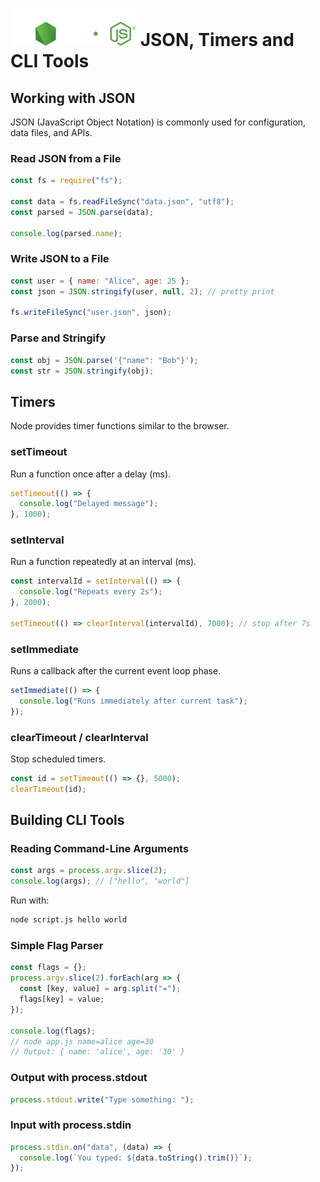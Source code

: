 # ![ ](../assets/nodejs-logo.svg) JSON, Timers and CLI Tools

## Working with JSON

JSON (JavaScript Object Notation) is commonly used for configuration, data files, and APIs.

### Read JSON from a File

```js
const fs = require("fs");

const data = fs.readFileSync("data.json", "utf8");
const parsed = JSON.parse(data);

console.log(parsed.name);
```

### Write JSON to a File

```js
const user = { name: "Alice", age: 25 };
const json = JSON.stringify(user, null, 2); // pretty print

fs.writeFileSync("user.json", json);
```

### Parse and Stringify

```js
const obj = JSON.parse('{"name": "Bob"}');
const str = JSON.stringify(obj);
```

## Timers

Node provides timer functions similar to the browser.

### setTimeout

Run a function once after a delay (ms).

```js
setTimeout(() => {
  console.log("Delayed message");
}, 1000);
```

### setInterval

Run a function repeatedly at an interval (ms).

```js
const intervalId = setInterval(() => {
  console.log("Repeats every 2s");
}, 2000);

setTimeout(() => clearInterval(intervalId), 7000); // stop after 7s
```

### setImmediate

Runs a callback after the current event loop phase.

```js
setImmediate(() => {
  console.log("Runs immediately after current task");
});
```

### clearTimeout / clearInterval

Stop scheduled timers.

```js
const id = setTimeout(() => {}, 5000);
clearTimeout(id);
```

## Building CLI Tools

### Reading Command-Line Arguments

```js
const args = process.argv.slice(2);
console.log(args); // ["hello", "world"]
```

Run with:

```bash
node script.js hello world
```

### Simple Flag Parser

```js
const flags = {};
process.argv.slice(2).forEach(arg => {
  const [key, value] = arg.split("=");
  flags[key] = value;
});

console.log(flags);
// node app.js name=alice age=30
// Output: { name: 'alice', age: '30' }
```

### Output with process.stdout

```js
process.stdout.write("Type something: ");
```

### Input with process.stdin

```js
process.stdin.on("data", (data) => {
  console.log(`You typed: ${data.toString().trim()}`);
});
```
